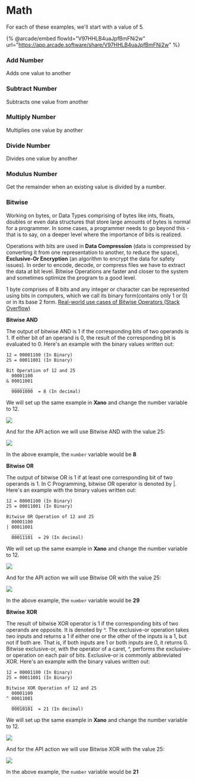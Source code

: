 # Math

For each of these examples, we'll start with a value of 5.

{% @arcade/embed flowId="V97HHLB4uaJpfBmFNi2w" url="https://app.arcade.software/share/V97HHLB4uaJpfBmFNi2w" %}



### Add Number

Adds one value to another

### Subtract Number

Subtracts one value from another

### Multiply Number

Multiplies one value by another

### Divide Number

Divides one value by another

### Modulus Number

Get the remainder when an existing value is divided by a number.

### Bitwise

Working on bytes, or Data Types comprising of bytes like ints, floats, doubles or even data structures that store large amounts of bytes is normal for a programmer. In some cases, a programmer needs to go beyond this - that is to say, on a deeper level where the importance of bits is realized.

Operations with bits are used in **Data Compression** (data is compressed by converting it from one representation to another, to reduce the space), **Exclusive-Or Encryption** (an algorithm to encrypt the data for safety issues). In order to encode, decode, or compress files we have to extract the data at bit level. Bitwise Operations are faster and closer to the system and sometimes optimize the program to a good level.

1 byte comprises of 8 bits and any integer or character can be represented using bits in computers, which we call its binary form(contains only 1 or 0) or in its base 2 form. [Real-world use cases of Bitwise Operators (Stack Overflow)](https://stackoverflow.com/questions/2096916/real-world-use-cases-of-bitwise-operators)

**Bitwise AND**

The output of bitwise AND is 1 if the corresponding bits of two operands is 1. If either bit of an operand is 0, the result of the corresponding bit is evaluated to 0. Here's an example with the binary values written out:

```
12 = 00001100 (In Binary)
25 = 00011001 (In Binary)

Bit Operation of 12 and 25
  00001100
& 00011001
  ________
  00001000  = 8 (In decimal)
```

We will set up the same example in **Xano** and change the number variable to 12.

![](https://docs.xano.com/~gitbook/image?url=https%3A%2F%2F3176331816-files.gitbook.io%2F%7E%2Ffiles%2Fv0%2Fb%2Fgitbook-x-prod.appspot.com%2Fo%2Fspaces%252F-M8Si5XvG2QHSLi9JcVY%252Fuploads%252FdnLk2RZSWZwBOZyY3zTJ%252FCleanShot%25202023-01-18%2520at%252010.06.09%25402x.png%3Falt%3Dmedia%26token%3Dd4f54fde-f592-41f5-beb6-b37bf437f584\&width=768\&dpr=4\&quality=100\&sign=f40737df\&sv=2)

And for the API action we will use Bitwise AND with the value 25:

![](https://docs.xano.com/~gitbook/image?url=https%3A%2F%2F3176331816-files.gitbook.io%2F%7E%2Ffiles%2Fv0%2Fb%2Fgitbook-x-prod.appspot.com%2Fo%2Fspaces%252F-M8Si5XvG2QHSLi9JcVY%252Fuploads%252FKdsin8QtlLW0S6UZuoKH%252FCleanShot%25202023-01-18%2520at%252010.06.35%25402x.png%3Falt%3Dmedia%26token%3D57dda671-646b-44bf-8891-f1c48008c214\&width=768\&dpr=4\&quality=100\&sign=fdfe129b\&sv=2)

In the above example, the `number` variable would be **8**

**Bitwise OR**

The output of bitwise OR is 1 if at least one corresponding bit of two operands is 1. In C Programming, bitwise OR operator is denoted by |. Here's an example with the binary values written out:

```
12 = 00001100 (In Binary)
25 = 00011001 (In Binary)

Bitwise OR Operation of 12 and 25
  00001100
| 00011001
  ________
  00011101  = 29 (In decimal)
```

We will set up the same example in **Xano** and change the number variable to 12.

![](https://docs.xano.com/~gitbook/image?url=https%3A%2F%2F3176331816-files.gitbook.io%2F%7E%2Ffiles%2Fv0%2Fb%2Fgitbook-x-prod.appspot.com%2Fo%2Fspaces%252F-M8Si5XvG2QHSLi9JcVY%252Fuploads%252FdnLk2RZSWZwBOZyY3zTJ%252FCleanShot%25202023-01-18%2520at%252010.06.09%25402x.png%3Falt%3Dmedia%26token%3Dd4f54fde-f592-41f5-beb6-b37bf437f584\&width=768\&dpr=4\&quality=100\&sign=f40737df\&sv=2)

And for the API action we will use Bitwise OR with the value 25:

![](https://docs.xano.com/~gitbook/image?url=https%3A%2F%2F3176331816-files.gitbook.io%2F%7E%2Ffiles%2Fv0%2Fb%2Fgitbook-x-prod.appspot.com%2Fo%2Fspaces%252F-M8Si5XvG2QHSLi9JcVY%252Fuploads%252F7l05Zlod386o0QyoZolZ%252FCleanShot%25202023-01-18%2520at%252010.07.04%25402x.png%3Falt%3Dmedia%26token%3D9ec5888a-4879-4fb7-bd99-b1f71da7ef44\&width=768\&dpr=4\&quality=100\&sign=13d31532\&sv=2)

In the above example, the `number` variable would be **29**

**Bitwise XOR**

The result of bitwise XOR operator is 1 if the corresponding bits of two operands are opposite. It is denoted by ^. The exclusive-or operation takes two inputs and returns a 1 if either one or the other of the inputs is a 1, but not if both are. That is, if both inputs are 1 or both inputs are 0, it returns 0. Bitwise exclusive-or, with the operator of a caret, ^, performs the exclusive-or operation on each pair of bits. Exclusive-or is commonly abbreviated XOR. Here's an example with the binary values written out:

```
12 = 00001100 (In Binary)
25 = 00011001 (In Binary)

Bitwise XOR Operation of 12 and 25
  00001100
^ 00011001
  ________
  00010101  = 21 (In decimal)
```

We will set up the same example in **Xano** and change the number variable to 12.

![](https://docs.xano.com/~gitbook/image?url=https%3A%2F%2F3176331816-files.gitbook.io%2F%7E%2Ffiles%2Fv0%2Fb%2Fgitbook-x-prod.appspot.com%2Fo%2Fspaces%252F-M8Si5XvG2QHSLi9JcVY%252Fuploads%252FdnLk2RZSWZwBOZyY3zTJ%252FCleanShot%25202023-01-18%2520at%252010.06.09%25402x.png%3Falt%3Dmedia%26token%3Dd4f54fde-f592-41f5-beb6-b37bf437f584\&width=768\&dpr=4\&quality=100\&sign=f40737df\&sv=2)

And for the API action we will use Bitwise XOR with the value 25:

![](https://docs.xano.com/~gitbook/image?url=https%3A%2F%2F3176331816-files.gitbook.io%2F%7E%2Ffiles%2Fv0%2Fb%2Fgitbook-x-prod.appspot.com%2Fo%2Fspaces%252F-M8Si5XvG2QHSLi9JcVY%252Fuploads%252F9Yvj06myzBBUF9mBYfxb%252FCleanShot%25202023-01-18%2520at%252010.08.16%25402x.png%3Falt%3Dmedia%26token%3D9a6ae9d0-64fe-4757-8bf2-ca2c649c20d0\&width=768\&dpr=4\&quality=100\&sign=b8aa4141\&sv=2)

In the above example, the `number` variable would be **21**
